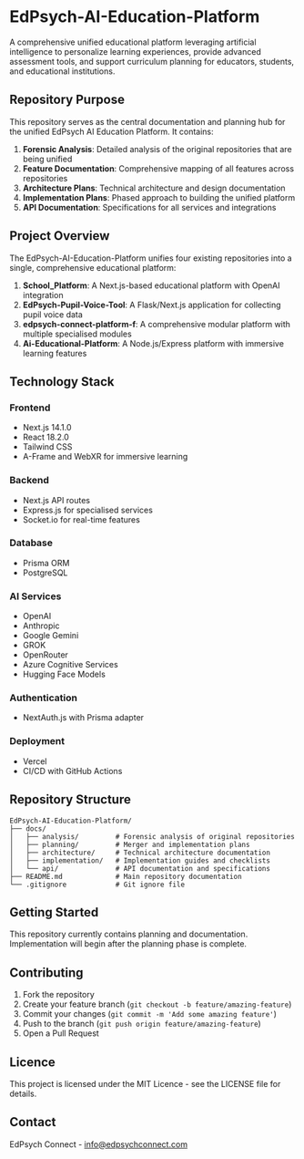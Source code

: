 # EdPsych-AI-Education-Platform

A comprehensive unified educational platform leveraging artificial intelligence to personalize learning experiences, provide advanced assessment tools, and support curriculum planning for educators, students, and educational institutions.

## Repository Purpose

This repository serves as the central documentation and planning hub for the unified EdPsych AI Education Platform. It contains:

1. **Forensic Analysis**: Detailed analysis of the original repositories that are being unified
2. **Feature Documentation**: Comprehensive mapping of all features across repositories
3. **Architecture Plans**: Technical architecture and design documentation
4. **Implementation Plans**: Phased approach to building the unified platform
5. **API Documentation**: Specifications for all services and integrations

## Project Overview

The EdPsych-AI-Education-Platform unifies four existing repositories into a single, comprehensive educational platform:

1. **School_Platform**: A Next.js-based educational platform with OpenAI integration
2. **EdPsych-Pupil-Voice-Tool**: A Flask/Next.js application for collecting pupil voice data
3. **edpsych-connect-platform-f**: A comprehensive modular platform with multiple specialised modules
4. **Ai-Educational-Platform**: A Node.js/Express platform with immersive learning features

## Technology Stack

### Frontend
- Next.js 14.1.0
- React 18.2.0
- Tailwind CSS
- A-Frame and WebXR for immersive learning

### Backend
- Next.js API routes
- Express.js for specialised services
- Socket.io for real-time features

### Database
- Prisma ORM
- PostgreSQL

### AI Services
- OpenAI
- Anthropic
- Google Gemini
- GROK
- OpenRouter
- Azure Cognitive Services
- Hugging Face Models

### Authentication
- NextAuth.js with Prisma adapter

### Deployment
- Vercel
- CI/CD with GitHub Actions

## Repository Structure

```
EdPsych-AI-Education-Platform/
├── docs/
│   ├── analysis/         # Forensic analysis of original repositories
│   ├── planning/         # Merger and implementation plans
│   ├── architecture/     # Technical architecture documentation
│   ├── implementation/   # Implementation guides and checklists
│   └── api/              # API documentation and specifications
├── README.md             # Main repository documentation
└── .gitignore            # Git ignore file
```

## Getting Started

This repository currently contains planning and documentation. Implementation will begin after the planning phase is complete.

## Contributing

1. Fork the repository
2. Create your feature branch (`git checkout -b feature/amazing-feature`)
3. Commit your changes (`git commit -m 'Add some amazing feature'`)
4. Push to the branch (`git push origin feature/amazing-feature`)
5. Open a Pull Request

## Licence

This project is licensed under the MIT Licence - see the LICENSE file for details.

## Contact

EdPsych Connect - info@edpsychconnect.com
